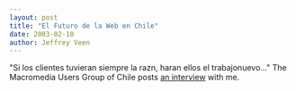 ```yaml
--- 
layout: post
title: "El Futuro de la Web en Chile"
date: 2003-02-10
author: Jeffrey Veen
---
```

"Si los clientes tuvieran siempre la razn, haran ellos el trabajonuevo..." The Macromedia Users Group of Chile posts <a href="http://www.mmug.cl/entrevistas.php?id=4&tod=1">an interview</a> with me.
&#8203;